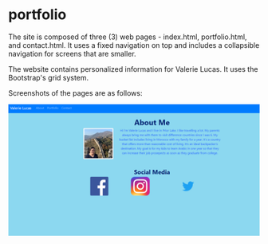 # portfolio

The site is composed of three (3) web pages - index.html, portfolio.html, and contact.html. It uses a fixed
navigation on top and includes a collapsible navigation for screens that are smaller. 

The website contains personalized information for Valerie Lucas. It uses the Bootstrap's grid system.

Screenshots of the pages are as follows:

![ScreenShot](/screenshots/about.png)
 